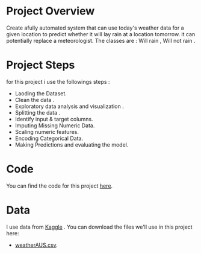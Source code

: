 # Project Overview
Create afully automated system that can use today's weather data for a given location to predict whether it will lay rain at a location tomorrow.
it can potentially replace a meteorologist.
The classes are : Will rain , Will not rain .

# Project Steps

for this project i use the followings steps :
  -  Laoding the Dataset.
  -  Clean the data .
  -  Exploratory data analysis and visualization .
  -  Splitting the data .
  -  Identify input & target columns.
  -  Imputing Missing Numeric Data.
  -  Scaling numeric features.
  -  Encoding Categorical Data.
  -  Making Predictions and evaluating the model.

# Code 
You can find the code for this project [here](https://github.com/kaouterHassani/Rainfall_prediction_using_logistic_regression_.git).

# Data
I use data from  [Kaggle](https://www.kaggle.com/) . 
You can download the files we'll use in this project here:
  - [weatherAUS.csv](https://www.kaggle.com/datasets/jsphyg/weather-dataset-rattle-package/download?datasetVersionNumber=2).
